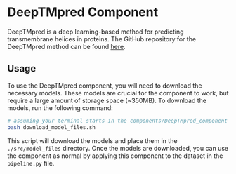 # DeepTMpred Component

DeepTMpred is a deep learning-based method for predicting transmembrane helices in proteins. The GitHub repository for the DeepTMpred method can be found [here](https://github.com/ISYSLAB-HUST/DeepTMpred).

## Usage

To use the DeepTMpred component, you will need to download the necessary models. These models are crucial for the component to work, but require a large amount of storage space (~350MB). To download the models, run the following command:

```bash
# assuming your terminal starts in the components/DeepTMpred_component directory
bash download_model_files.sh
```

This script will download the models and place them in the `./src/model_files` directory. Once the models are downloaded, you can use the component as normal by applying this component to the dataset in the `pipeline.py` file.
